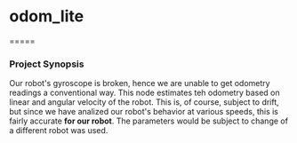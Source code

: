 # odom_lite
=====

### **Project Synopsis**

Our robot's gyroscope is broken, hence we are unable to get odometry readings a conventional way.  This node estimates teh odometry based on linear and angular velocity of the robot.  This is, of course, subject to drift, but since we have analized our robot's behavior at various speeds, this is fairly accurate **for our robot**.  The parameters would be subject to change of a different robot was used.
